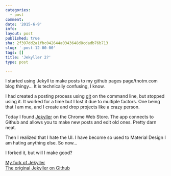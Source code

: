 ```yaml
---
categories:
  - post
comment: 
date: '2015-6-9'
info: 
layout: post
published: true
sha: 2f397dd2a1fbc042644a0343648d8cdadb76b713
slug: '-post-12-00-00'
tags: []
title: 'Jekyller 2?'
type: post

---
```


I started using Jekyll to make posts to my github pages page/tnotm.com blog thingy... It is technically confusing, I know.

I had created a posting process using [git](http://en.wikipedia.org/wiki/Git_%28software%29) on the command line, but stopped using it.  It worked for a time but I lost it due to multiple factors.  One being that I am me, and I create and drop projects like a crazy person.

Today I found [Jekyller](https://chrome.google.com/webstore/detail/jekyller/lgdhgkhhglmhiacjecigalebiffjklec/related?utm_source=chrome-app-launcher-info-dialog) on the Chrome Web Store.  The app connects to Github and allows you to make new posts and edit old ones.  Pretty darn neat.

Then I realized that I hate the UI.  I have become so used to Material Design I am hating anything else.  So now...

I forked it, but will I make good?

[My fork of Jekyller](https://github.com/tnotm/jekyller) 
<br>
[The original Jekyller on Github](https://github.com/shinemoon/jekyller)